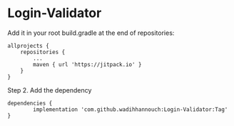 # Login-Validator

Add it in your root build.gradle at the end of repositories:
	
	
	allprojects {
		repositories {
			...
			maven { url 'https://jitpack.io' }
		}
	}
Step 2. Add the dependency

	dependencies {
	        implementation 'com.github.wadihhannouch:Login-Validator:Tag'
	}